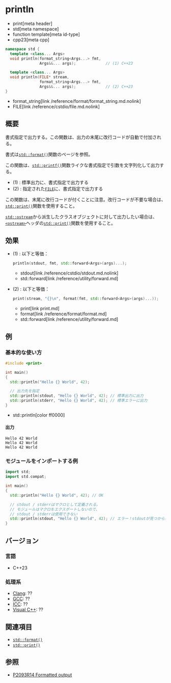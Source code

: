 # println
* print[meta header]
* std[meta namespace]
* function template[meta id-type]
* cpp23[meta cpp]

```cpp
namespace std {
  template <class... Args>
  void println(format_string<Args...> fmt,
               Args&&... args);             // (1) C++23

  template <class... Args>
  void println(FILE* stream,
               format_string<Args...> fmt,
               Args&&... args);             // (2) C++23
}
```
* format_string[link /reference/format/format_string.md.nolink]
* FILE[link /reference/cstdio/file.md.nolink]

## 概要
書式指定で出力する。この関数は、出力の末尾に改行コードが自動で付加される。

書式は[`std::format()`](/reference/format/format.md)関数のページを参照。

この関数は、[`std::printf()`](/reference/cstdio/printf.md.nolink)関数ライクな書式指定で引数を文字列化して出力する。

- (1) : 標準出力に、書式指定で出力する
- (2) : 指定された[`FILE`](/reference/cstdio/file.md.nolink)に、書式指定で出力する

この関数は、末尾に改行コードが付くことに注意。改行コードが不要な場合は、[`std::print()`](print.md)関数を使用すること。

[`std::ostream`](/reference/ostream/basic_ostream.md)から派生したクラスオブジェクトに対して出力したい場合は、[`<ostream>`](/reference/ostream.md)ヘッダの[`std::print()`](/reference/ostream/println.md)関数を使用すること。


## 効果
- (1) : 以下と等価：
    ```cpp
    println(stdout, fmt, std::forward<Args>(args)...);
    ```
    * stdout[link /reference/cstdio/stdout.md.nolink]
    * std::forward[link /reference/utility/forward.md]

- (2) : 以下と等価：
    ```cpp
    print(stream, "{}\n", format(fmt, std::forward<Args>(args)...));
    ```
    * print[link print.md]
    * format[link /reference/format/format.md]
    * std::forward[link /reference/utility/forward.md]


## 例
### 基本的な使い方
```cpp example
#include <print>

int main()
{
  std::println("Hello {} World", 42);

  // 出力先を指定
  std::println(stdout, "Hello {} World", 42); // 標準出力に出力
  std::println(stderr, "Hello {} World", 42); // 標準エラーに出力
}
```
* std::println[color ff0000]

#### 出力
```
Hello 42 World
Hello 42 World
Hello 42 World
```

### モジュールをインポートする例
```cpp example
import std;
import std.compat;

int main()
{
  std::println("Hello {} World", 42); // OK

  // stdout / stderrはマクロとして定義される。
  // モジュールはマクロをエクスポートしないので、
  // stdout / stderrは使用できない
  std::println(stdout, "Hello {} World", 42); // エラー！stdoutが見つからない
}
```

## バージョン
### 言語
- C++23

### 処理系
- [Clang](/implementation.md#clang): ??
- [GCC](/implementation.md#gcc): ??
- [ICC](/implementation.md#icc): ??
- [Visual C++](/implementation.md#visual_cpp): ??


## 関連項目
- [`std::format()`](/reference/format/format.md)
- [`std::print()`](print.md)


## 参照
- [P2093R14 Formatted output](https://www.open-std.org/jtc1/sc22/wg21/docs/papers/2022/p2093r14.html)
